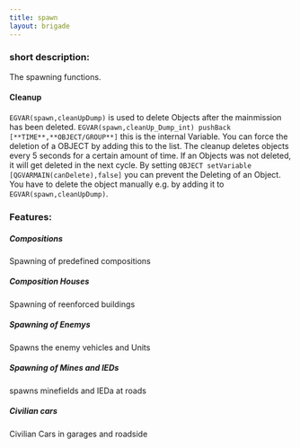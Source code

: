 ```yaml
---
title: spawn
layout: brigade
---
```


### short description:
The spawning functions.



#### Cleanup
`EGVAR(spawn,cleanUpDump)` is used to delete Objects after the mainmission has been deleted.
`EGVAR(spawn,cleanUp_Dump_int) pushBack [**TIME**,**OBJECT/GROUP**]` this is the internal Variable. You can force the deletion of a OBJECT by adding this to the list.
The cleanup deletes objects every 5 seconds for a certain amount of time. If an Objects was not deleted, it will get deleted in the next cycle.
By setting `OBJECT setVariable [QGVARMAIN(canDelete),false]` you can prevent the Deleting of an Object. You have to delete the object manually e.g. by adding it to `EGVAR(spawn,cleanUpDump)`.


### Features:
##### Compositions
Spawning of predefined compositions
##### Composition Houses
Spawning of reenforced buildings
##### Spawning of Enemys
Spawns the enemy vehicles and Units
##### Spawning of Mines and IEDs
spawns minefields and IEDa at roads
##### Civilian cars
Civilian Cars in garages and roadside
